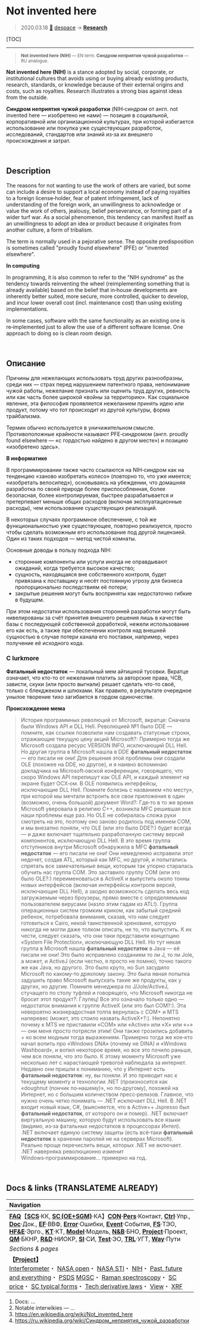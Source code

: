 # Not invented here
> 2020.03.18 [🚀](../index/index.md) [despace](index.md) → **[Research](project.md.md)**

[TOC]

---

> <small>**Not invented here (NIH)** — EN term. **Синдром неприятия чужой разработки** — RU analogue.</small>

**Not invented here (NIH)** is a stance adopted by social, corporate, or institutional cultures that avoids using or buying already existing products, research, standards, or knowledge because of their external origins and costs, such as royalties. Research illustrates a strong bias against ideas from the outside.

**Синдром неприятия чужой разработки** (NIH‑синдром от англ. not invented here — изобретено не нами) — позиция в социальной, корпоративной или организационной культурах, при которой избегается использование или покупка уже существующих разработок, исследований, стандартов или знаний из‑за их внешнего происхождения и затрат.



<p style="page-break-after:always"> </p>

## Description
The reasons for not wanting to use the work of others are varied, but some can include a desire to support a local economy instead of paying royalties to a foreign license‑holder, fear of patent infringement, lack of understanding of the foreign work, an unwillingness to acknowledge or value the work of others, jealousy, belief perseverance, or forming part of a wider turf war. As a social phenomenon, this tendency can manifest itself as an unwillingness to adopt an idea or product because it originates from another culture, a form of tribalism.

The term is normally used in a pejorative sense. The opposite predisposition is sometimes called "proudly found elsewhere" (PFE) or "invented elsewhere".

**In computing**

In programming, it is also common to refer to the "NIH syndrome" as the tendency towards reinventing the wheel (reimplementing something that is already available) based on the belief that in‑house developments are inherently better suited, more secure, more controlled, quicker to develop, and incur lower overall cost (incl. maintenance cost) than using existing implementations.

In some cases, software with the same functionality as an existing one is re‑implemented just to allow the use of a different software license. One approach to doing so is clean room design.



<p style="page-break-after:always"> </p>

## Описание
Причины для нежелающих использовать труд других разнообразны, среди них — страх перед нарушением патентного права, непонимание чужой работы, нежелание признать или оценить труд других, ревность или как часть более широкой «войны за территорию». Как социальное явление, эта философия проявляется нежеланием принять идею или продукт, потому что тот происходит из другой культуры, форма трайбализма.

Термин обычно используется в уничижительном смысле. Противоположные крайности называют PFE‑синдромом (англ. proudly found elsewhere — «с гордостью найдено в другом месте») и позицию «изобретено здесь».

**В информатике**

В программировании также часто ссылаются на NIH‑синдром как на тенденцию «заново изобретать колесо» (повторно то, что уже имеется; «изобретать велосипед»), основываясь на убеждении, что домашняя разработка по своей природе более приспособленная, более безопасная, более контролируемая, быстрее разрабатывается и претерпевает меньше общих расходов (включая эксплуатационные расходы), чем использование существующих реализаций.

В некоторых случаях программное обеспечение, с той же функциональностью уже существующее, повторно реализуется, просто чтобы сделать возможным его использование под другой лицензией. Один из таких подходов — метод чистой комнаты.

Основные доводы в пользу подхода NIH:

   - сторонние компоненты или услуги иногда не оправдывают ожиданий, когда требуется высокое качество;
   - сущность, находящаяся вне собственного контроля, будет привязана к поставщику и несёт постоянную угрозу для бизнеса пропорционально последствиям её потери;
   - закрытые решения могут быть восприняты как недостаточно гибкие в будущем.

При этом недостатки использования сторонней разработки могут быть нивелированы за счёт принятия внешнего решения лишь в качестве базы с последующей собственной доработкой, нежели использование его как есть, а также при обеспечении контроля над внешней сущностью в случае потери канала его поставки, например, через получение её исходного кода.



### С lurkmore
**Фатальный недостаток** — локальный мем айтишной тусовки. Вкратце означает, что кто-то от нежелания платить за авторские права, ЧСВ, зависти, скуки (или просто выгнали) решает сделать что-то своё, только с блекджеком и шлюхами. Как правило, в результате очередное унылое творение тихо загибается в гордом одиночестве.

**Происхождение мема**

> История программных революций от Microsoft, вкратце: Сначала были Windows API и DLL Hell. Революцией №1 было DDE — помните, как ссылки позволили нам создавать статусные строки, отражающие текущую цену акций Microsoft?: Примерно тогда же Microsoft создала ресурс VERSION INFO, исключающий DLL Hell. Но другая группа в Microsoft нашла в DDE **фатальный недостаток** — его писали не они! Для решения этой проблемы они создали OLE (похожее на DDE, но другое), и я наивно вспоминаю докладчика на Microsoft‑овской конференции, говорящего, что скоро Windows API перепишут как OLE API, и каждый элемент на экране будет ОСХ‑ом. В OLE появились интерфейсы, исключающие DLL Hell. Помните болезнь с названием «по месту», при которой мы мечтали встроить все свои приложения в один (возможно, очень большой) документ Word?: Где‑то в то же время Microsoft уверовала в религию С++, возникла MFC решившая все наши проблемы еще раз. Но OLE не собиралась сложа руки смотреть на это, поэтому оно заново родилось под именем COM, и мы внезапно поняли, что OLE (или это было DDE?:) будет всегда — и даже включает тщательно разработанную систему версий компонентов, исключающую DLL Hell. В это время группа отступников внутри Microsoft обнаружила в MFC **фатальный недостаток** — его писали не они! Они немедленно исправили этот недочет, создав ATL, который как MFC, но другой, и попытались спрятать все замечательные вещи, которым так упорно старалась обучить нас группа COM. Это заставило группу COM (или это было OLE?:) переименоваться в ActiveX и выпустить около тонны новых интерфейсов (включая интерфейсы контроля версий, исключающие DLL Hell), а заодно возможность сделать весь код загружаемым через броузеры, прямо вместе с определяемыми пользователем вирусами (назло этим гадам из ATL!). Группа операционных систем громким криком, как забытый средний ребенок, потребовала внимания, сказав, что нам следует готовиться к Cairo, некой таинственной хреновине, которую никогда не могли даже толком описать, не то, что выпустить. К их чести, следует сказать, что они таки представили концепцию «System File Protection», исключающую DLL Hell. Но тут некая группа в Microsoft нашла **фатальный недостаток** в Java — её писали не они! Это было исправлено созданием то ли J, то ли Jole, а может, и ActiveJ (если честно, я просто не помню), точно такого же как Java, но другого. Это было круто, но Sun засудило Microsoft по какому‑то дряхлому закону. Это была явная попытка задушить право Microsoft выпускать такие же продукты, как у других, но другие. Помните менеджера по J/Jole/ActiveJ, стучащего по столу туфлей и говорящего, что Microsoft никогда не бросит этот продукт?: Глупец! Все это означало только одно — недостаток внимания к группе ActiveX (или это был COM?:). Эта невероятно жизнерадостная толпа вернулась с COM+ и MTS наперевес (может, это стоило назвать ActiveX+?:). Непонятно почему к MTS не приставили «COM» или «Active» или «X» или «+» — они меня просто потрясли этим! Они также грозились добавить + ко всем модным тогда выражениям. Примерно тогда же кое‑кто начал вопить про «Windows DNA» (почему не DINA) и «Windows Washboard», и вопил некоторое время, но все это почило раньше, чем все поняли, что это было. К этому моменту Microsoft уже несколько лет с нарастающей тревогой наблюдала за интернет. Недавно они пришли к пониманию, что у Интернет есть **фатальный недостаток**: ну, вы поняли. И это приводит нас к текущему моменту и технологии .NET (произносится как «doughnut (пончик по‑нашему)», но по‑другому), похожей на Интернет, но с большим количеством пресс‑релизов. Главное, что нужно очень четко понимать — .NET исключает DLL Hell. В .NET входит новый язык, C#, (выясняется, что в Active++ Jspresso был **фатальный недостаток**, от которого он и помер). .NET включает виртуальную машину, которую будут использовать все языки (видимо, из‑за фатальных недостатков в процессорах Интел). .NET включает единую систему защиты (есть всё‑таки **фатальный недостаток** в хранении паролей не на серверах Microsoft). Реально проще перечислить вещи, которых .NET не включает. .NET наверняка революционно изменит Windows‑программирование… примерно на год.



<p style="page-break-after:always"> </p>

## Docs & links (TRANSLATEME ALREADY)
|Navigation|
|:--|
|**[FAQ](faq.md)**【**[SCS](scs.md)**·КК, **[SC (OE+SGM)](sc.md)**·КА】**[CON](contact.md)·[Pers](person.md)**·Контакт, **[Ctrl](control.md)**·Упр., **[Doc](doc.md)**·Док., **[EF](ef.md)**·ВВФ, **[Error](error.md)**·Ошибки, **[Event](event.md)**·События, **[FS](fs.md)**·ТЭО, **[HF&E](hfe.md)**·Эрго., **[KT](kt.md)**·КТ, **[Model](model.md)**·Модель, **[N&B](nnb.md)**·БНО, **[Project](project.md)**·Проект, **[QM](qm.md)**·БКНР, **[R&D](rnd.md)**·НИОКР, **[SI](si.md)**·СИ, **[Test](test.md)**·ЭО, **[TRL](trl.md)**·УГТ, **[Way](way.md)**·Пути|
|*Sections & pages*|
|**【[Project](project.md)】**<br> [Interferometer](interferometer.md)・ [NASA open](nasa_open.md)・ [NASA STI](nasa_sti.md)・ [NIH](nih.md)・ [Past, future and everything](pfaeverything.md)・ [PSDS](us_psds.md) [MGSC](mgsc.md)・ [Raman spectroscopy](raman_spsc.md)・ [SC price](sc_price.md)・ [SC typical forms](sc.md)・ [Tech derivative laws](td_laws.md)・ [View](view.md)・ [XRF](xrf.md)|

   1. Docs: …
   1. Notable interwikies — …
   1. <https://en.wikipedia.org/wiki/Not_invented_here>
   1. <https://ru.wikipedia.org/wiki/Синдром_неприятия_чужой_разработки>

